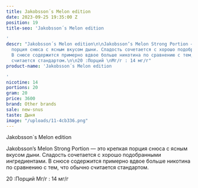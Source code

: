```yaml
---
title: Jakobsson´s Melon edition
date: 2023-09-25 19:35:00 Z
position: 19
title-seo: 'Jakobsson´s Melon edition

'
descr: "Jakobsson´s Melon edition\n\nJakobsson’s Melon Strong Portion — это крепкая
  порция снюса с ясным вкусом дыни. Сладость сочетается с хорошо подобранными ингредиентами.
  В снюсе содержится примерно вдвое больше никотина по сравнению с тем, что обычно
  считается стандартом.\n\n20 :Порций \nМг/г : 14 мг/г"
product-name: 'Jakobsson´s Melon edition

'
nicotine: 14
portions: 20
gram: 20
price: 3600
brand: Other brands
sale: new-snus
taste: Дыня
image: "/uploads/11-4cb336.png"
---
```


Jakobsson´s Melon edition

Jakobsson’s Melon Strong Portion — это крепкая порция снюса с ясным вкусом дыни. Сладость сочетается с хорошо подобранными ингредиентами. В снюсе содержится примерно вдвое больше никотина по сравнению с тем, что обычно считается стандартом.

20 :Порций 
Мг/г : 14 мг/г